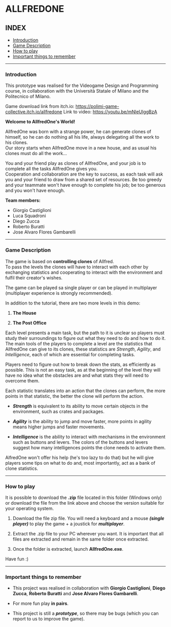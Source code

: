 # ALLFREDONE

## INDEX

- [Introduction](#intro)
- [Game Description](#descr)
- [How to play](#play)
- [Important things to remember](#nb)
---

### Introduction <a name="intro"></a>

This prototype was realised for the Videogame Design and Programming course, in collaboration with the Università Statale of Milano and the Politecnico of Milano.

Game download link from itch.io: https://polimi-game-collective.itch.io/allfredone
Link to video: https://youtu.be/mNleUlggBzA

**Welcome to AllfredOne's World!**

AllfredOne was born with a strange power, he can generate clones of himself, so he can do nothing all his life, always delegating all the work to his clones.   
Our story starts when AllfredOne move in a new house, and as usual his clones must do all the work...

You and your friend play as clones of AllfredOne, and your job is to complete all the tasks AllfredOne gives you.   
Cooperation and collaboration are the key to success, as each task will ask you and your friend to draw from a shared set of resources. Be too greedy and your teammate won't have enough to complete his job; be too generous and you won't have enough.

**Team members:**

 * Giorgio Castiglioni
 * Luca Squadroni
 * Diego Zucca
 * Roberto Buratti
 * Jose Alvaro Flores Gambarelli
 
---

### Game Description <a name="descr"></a>

The game is based on **controlling clones** of Allfred.   
To pass the levels the clones will have to interact with each other by exchanging statistics and cooperating to interact with the environment and fulfil their creator's wishes.

The game can be played sa single player or can be played in multiplayer (multiplayer experience is strongly recommended).

In addition to the tutorial, there are two more levels in this demo:

 1. **The House**

 2. **The Post Office**

Each level presents a main task, but the path to it is unclear so players must study their surroundings to figure out what they need to do and how to do it.   
The main tools of the players to complete a level are the statistics that AllfredOne can give to its clones, these statistics are *Strength*, *Agility*, and *Intelligence*, each of which are essential for completing tasks. 

Players need to figure out how to break down the stats, as efficiently as possible. This is not an easy task, as at the beginning of the level they will have no idea what the obstacles are and what stats they will need to overcome them.

Each statistic translates into an action that the clones can perform, the more points in that statistic, the better the clone will perform the action.   

 * ***Strength*** is equivalent to its ability to move certain objects in the environment, such as crates and packages.
 
 * ***Agility*** is the ability to jump and move faster, more points in agility means higher jumps and faster movements.
 
 * ***Intelligence*** is the ability to interact with mechanisms in the environment such as buttons and levers. The colors of the buttons and levers suggest how many intelligences points the clone needs to activate them.

 AlfredOne won't offer his help (he's too lazy to do that) but he will give players some tips on what to do and, most importantly, act as a bank of clone statistics.

---

### How to play <a name="play"></a>

It is possible to download the **.zip** file located in this folder (Windows only) or download the file from the link above and choose the version suitable for your operating system.

 1. Download the file zip file. You will need a keyboard and a mouse ***(single player)*** to play the game + a joustick for ***multiplayer***.

 2. Extract the .zip file to your PC wherever you want. It is important that all files are extracted and remain in the same folder once extracted.

 3. Once the folder is extracted, launch **AllfredOne.exe**.

Have fun :)

---

### Important things to remember <a name="nb"></a>

 * This project was realised in collaboration with **Giorgio Castiglioni**, **Diego Zucca**, **Roberto Buratti** and **Jose Alvaro Flores Gambarelli**.

 * For more fun play **in pairs**.

 * This project is still a ***prototype***, so there may be bugs (which you can report to us to improve the game).

